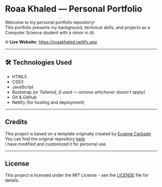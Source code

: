 # Roaa Khaled — Personal Portfolio

Welcome to my personal portfolio repository!  
This portfolio presents my background, technical skills, and projects as a Computer Science student with a minor in AI.

🌐 **Live Website:** <a href="https://roaakhaled.netlify.app" target="_blank">https://roaakhaled.netlify.app</a>

---
## 🛠️ Technologies Used

- HTML5  
- CSS3  
- JavaScript  
- Bootstrap *(or Tailwind, if used — remove whichever doesn't apply)*  
- Git & GitHub  
- Netlify (for hosting and deployment)

---
## Credits

This project is based on a template originally created by <a href="https://github.com/EugeneCarbado" target="_blank">Eugene Carbado</a>  
You can find the original repository <a href="https://github.com/EugeneCarbado/single-page-developer-portfolio" target="_blank">here</a>  
I have modified and customized it for personal use.

---

## License

This project is licensed under the MIT License - see the [LICENSE](LICENSE) file for details.



